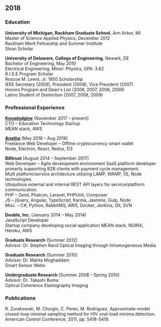 ## 2018 

### Education

**University of Michigan, Rackham Graduate School**, Ann Arbor, MI  
Master of Science Applied Physics, December 2012  
Rackham Merit Fellowship and Summer Institute  
Sloan Scholar

**University of Delaware, College of Engineering**, Newark, DE  
Bachelor of Engineering, May 2010  
Electrical Engineering, Minor: Physics, GPA: 3.62  
R.I.S.E Program Scholar  
Roscoe M. Lewis, Jr. 1950 Scholarship  
IEEE Secretary (2009), President (2008), Vice President (2007)  
Honors Program and Dean's List (2006, 2007, 2008, 2009)  
Latino Student of Distinction (2007, 2008, 2009)

### Professional Experience

[**Knowledgine**](https://www.knowledgine.com/) (November 2017 – present)  
CTO  –  Education Technology Startup  
MEAN stack, AWS
  
[**Anatha**](http://www.projectanatha.co/) (May 2018 – Aug 2018)  
Freelance Web Developer  –  Offline cryptocurrency smart wallet  
Node, Electron, React, Redux, D3

**Billtrust** (August 2014 – September 2017)  
Web Developer  –  Agile development environment 
SaaS platform developer primarily supporting B2B clients with payment cycle management.  
Multi platform/service architecture utilizing LAMP, WAMP, IIS, Node technologies.  
Ubiquitous external and internal REST API layers for service/platform communication.  
PHP  –  Zend, Phalcon, Laravel, PHPUnit, Composer  
JS  –  jQuery, Angular, TypeScript, Karma, Jasmine, Gulp, Node  
Misc.  –  C#, Python, RabbitMQ, AWS, Docker, Jenkins, Git, SVN  

**Dooble, Inc.** (January 2014 – May 2014)  
JavaScript Developer  
Startup company developing social application
MEAN stack, NGINX, Heroku, AWS

**Graduate Research** (Summer 2012)  
Advisor: Dr. Stephen Rand
Optical Imaging through Inhomogeneous Media

**Graduate Research** (Summer 2010)  
Advisor: Dr. Mahta Moghaddam  
Smart Sensor Webs

**Undergraduate Research** (Summer 2008 – Spring 2010)  
Advisor: Dr. Takashi Buma  
Optical Coherence Elastography Imaging

### Publications

R. Zurakowski, M. Churgin, C. Perez, M. Rodriguez, Approximate-model closed-loop minimal sampling method for HIV viral-load minima detection. American Control Conference, 2011, pp. 5418-5419.
